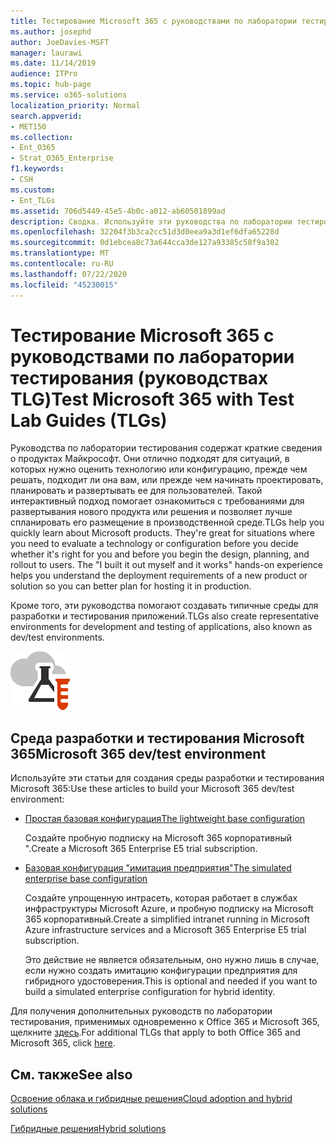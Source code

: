 ```yaml
---
title: Тестирование Microsoft 365 с руководствами по лаборатории тестирования (руководствах TLG)
ms.author: josephd
author: JoeDavies-MSFT
manager: laurawi
ms.date: 11/14/2019
audience: ITPro
ms.topic: hub-page
ms.service: o365-solutions
localization_priority: Normal
search.appverid:
- MET150
ms.collection:
- Ent_O365
- Strat_O365_Enterprise
f1.keywords:
- CSH
ms.custom:
- Ent_TLGs
ms.assetid: 706d5449-45e5-4b0c-a012-ab60501899ad
description: Сводка. Используйте эти руководства по лаборатории тестирования (руководствах TLG), чтобы настроить демонстрацию, эксперименты или среды разработки и тестирования для Microsoft 365.
ms.openlocfilehash: 32204f3b3ca2cc51d3d0eea9a3d1ef6dfa65228d
ms.sourcegitcommit: 0d1ebcea8c73a644cca3de127a93385c58f9a302
ms.translationtype: MT
ms.contentlocale: ru-RU
ms.lasthandoff: 07/22/2020
ms.locfileid: "45230015"
---
```

# <a name="test-microsoft-365-with-test-lab-guides-tlgs"></a><span data-ttu-id="49c4a-103">Тестирование Microsoft 365 с руководствами по лаборатории тестирования (руководствах TLG)</span><span class="sxs-lookup"><span data-stu-id="49c4a-103">Test Microsoft 365 with Test Lab Guides (TLGs)</span></span>

<span data-ttu-id="49c4a-p101">Руководства по лаборатории тестирования содержат краткие сведения о продуктах Майкрософт. Они отлично подходят для ситуаций, в которых нужно оценить технологию или конфигурацию, прежде чем решать, подходит ли она вам, или прежде чем начинать проектировать, планировать и развертывать ее для пользователей. Такой интерактивный подход помогает ознакомиться с требованиями для развертывания нового продукта или решения и позволяет лучше спланировать его размещение в производственной среде.</span><span class="sxs-lookup"><span data-stu-id="49c4a-p101">TLGs help you quickly learn about Microsoft products. They're great for situations where you need to evaluate a technology or configuration before you decide whether it's right for you and before you begin the design, planning, and rollout to users. The "I built it out myself and it works" hands-on experience helps you understand the deployment requirements of a new product or solution so you can better plan for hosting it in production.</span></span>
  
<span data-ttu-id="49c4a-107">Кроме того, эти руководства помогают создавать типичные среды для разработки и тестирования приложений.</span><span class="sxs-lookup"><span data-stu-id="49c4a-107">TLGs also create representative environments for development and testing of applications, also known as dev/test environments.</span></span>
  
![Руководства по лаборатории тестирования в Microsoft Cloud](media/24ad0d1b-3274-40fb-972a-b8188b7268d1.png)
  
## <a name="microsoft-365-devtest-environment"></a><span data-ttu-id="49c4a-109">Среда разработки и тестирования Microsoft 365</span><span class="sxs-lookup"><span data-stu-id="49c4a-109">Microsoft 365 dev/test environment</span></span>

<span data-ttu-id="49c4a-110">Используйте эти статьи для создания среды разработки и тестирования Microsoft 365:</span><span class="sxs-lookup"><span data-stu-id="49c4a-110">Use these articles to build your Microsoft 365 dev/test environment:</span></span>
  
- [<span data-ttu-id="49c4a-111">Простая базовая конфигурация</span><span class="sxs-lookup"><span data-stu-id="49c4a-111">The lightweight base configuration</span></span>](https://docs.microsoft.com/microsoft-365/enterprise/lightweight-base-configuration-microsoft-365-enterprise)
    
    <span data-ttu-id="49c4a-112">Создайте пробную подписку на Microsoft 365 корпоративный ".</span><span class="sxs-lookup"><span data-stu-id="49c4a-112">Create a Microsoft 365 Enterprise E5 trial subscription.</span></span>

- [<span data-ttu-id="49c4a-113">Базовая конфигурация "имитация предприятия"</span><span class="sxs-lookup"><span data-stu-id="49c4a-113">The simulated enterprise base configuration</span></span>](https://docs.microsoft.com/microsoft-365/enterprise/simulated-ent-base-configuration-microsoft-365-enterprise)
    
    <span data-ttu-id="49c4a-114">Создайте упрощенную интрасеть, которая работает в службах инфраструктуры Microsoft Azure, и пробную подписку на Microsoft 365 корпоративный.</span><span class="sxs-lookup"><span data-stu-id="49c4a-114">Create a simplified intranet running in Microsoft Azure infrastructure services and a Microsoft 365 Enterprise E5 trial subscription.</span></span> 

    <span data-ttu-id="49c4a-115">Это действие не является обязательным, оно нужно лишь в случае, если нужно создать имитацию конфигурации предприятия для гибридного удостоверения.</span><span class="sxs-lookup"><span data-stu-id="49c4a-115">This is optional and needed if you want to build a simulated enterprise configuration for hybrid identity.</span></span>
    
<span data-ttu-id="49c4a-116">Для получения дополнительных руководств по лаборатории тестирования, применимых одновременно к Office 365 и Microsoft 365, щелкните [здесь](https://docs.microsoft.com/microsoft-365/enterprise/m365-enterprise-test-lab-guides).</span><span class="sxs-lookup"><span data-stu-id="49c4a-116">For additional TLGs that apply to both Office 365 and Microsoft 365, click [here](https://docs.microsoft.com/microsoft-365/enterprise/m365-enterprise-test-lab-guides).</span></span>  
    
## <a name="see-also"></a><span data-ttu-id="49c4a-117">См. также</span><span class="sxs-lookup"><span data-stu-id="49c4a-117">See also</span></span>

[<span data-ttu-id="49c4a-118">Освоение облака и гибридные решения</span><span class="sxs-lookup"><span data-stu-id="49c4a-118">Cloud adoption and hybrid solutions</span></span>](cloud-adoption-and-hybrid-solutions.yml)
  
[<span data-ttu-id="49c4a-119">Гибридные решения</span><span class="sxs-lookup"><span data-stu-id="49c4a-119">Hybrid solutions</span></span>](hybrid-solutions.md)
